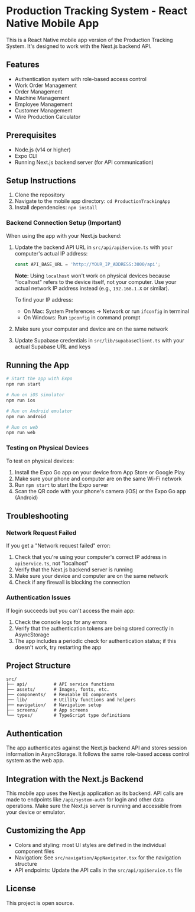 # Production Tracking System - React Native Mobile App

This is a React Native mobile app version of the Production Tracking System. It's designed to work with the Next.js backend API.

## Features

- Authentication system with role-based access control
- Work Order Management
- Order Management
- Machine Management
- Employee Management
- Customer Management
- Wire Production Calculator

## Prerequisites

- Node.js (v14 or higher)
- Expo CLI
- Running Next.js backend server (for API communication)

## Setup Instructions

1. Clone the repository
2. Navigate to the mobile app directory: `cd ProductionTrackingApp`
3. Install dependencies: `npm install`

### Backend Connection Setup (Important)

When using the app with your Next.js backend:

1. Update the backend API URL in `src/api/apiService.ts` with your computer's actual IP address:
   ```javascript
   const API_BASE_URL = 'http://YOUR_IP_ADDRESS:3000/api';
   ```

   **Note:** Using `localhost` won't work on physical devices because "localhost" refers to the device itself, not your computer. Use your actual network IP address instead (e.g., `192.168.1.X` or similar).

   To find your IP address:
   - On Mac: System Preferences → Network or run `ifconfig` in terminal
   - On Windows: Run `ipconfig` in command prompt

2. Make sure your computer and device are on the same network

3. Update Supabase credentials in `src/lib/supabaseClient.ts` with your actual Supabase URL and keys

## Running the App

```bash
# Start the app with Expo
npm run start

# Run on iOS simulator
npm run ios

# Run on Android emulator
npm run android

# Run on web
npm run web
```

### Testing on Physical Devices

To test on physical devices:

1. Install the Expo Go app on your device from App Store or Google Play
2. Make sure your phone and computer are on the same Wi-Fi network
3. Run `npm start` to start the Expo server
4. Scan the QR code with your phone's camera (iOS) or the Expo Go app (Android)

## Troubleshooting

### Network Request Failed

If you get a "Network request failed" error:

1. Check that you're using your computer's correct IP address in `apiService.ts`, not "localhost"
2. Verify that the Next.js backend server is running
3. Make sure your device and computer are on the same network
4. Check if any firewall is blocking the connection

### Authentication Issues

If login succeeds but you can't access the main app:

1. Check the console logs for any errors
2. Verify that the authentication tokens are being stored correctly in AsyncStorage
3. The app includes a periodic check for authentication status; if this doesn't work, try restarting the app

## Project Structure

```
src/
├── api/          # API service functions
├── assets/       # Images, fonts, etc.
├── components/   # Reusable UI components
├── lib/          # Utility functions and helpers
├── navigation/   # Navigation setup
├── screens/      # App screens
└── types/        # TypeScript type definitions
```

## Authentication

The app authenticates against the Next.js backend API and stores session information in AsyncStorage. It follows the same role-based access control system as the web app.

## Integration with the Next.js Backend

This mobile app uses the Next.js application as its backend. API calls are made to endpoints like `/api/system-auth` for login and other data operations. Make sure the Next.js server is running and accessible from your device or emulator.

## Customizing the App

- Colors and styling: most UI styles are defined in the individual component files
- Navigation: See `src/navigation/AppNavigator.tsx` for the navigation structure
- API endpoints: Update the API calls in the `src/api/apiService.ts` file

## License

This project is open source. 